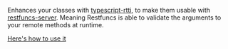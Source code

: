 Enhances your classes with [typescript-rtti](), to make them usable with [restfuncs-server](https://www.npmjs.com/package/restfuncs-server). 
Meaning Restfuncs is able to validate the arguments to your remote methods at runtime.

[Here's how to use it](https://github.com/bogeeee/restfuncs#setting-up-the-build-the-annoying-stuff-)